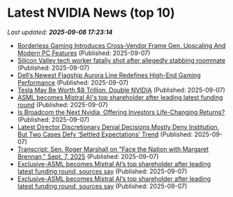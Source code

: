 # Latest NVIDIA News (top 10)
_Last updated: **2025-09-08 17:23:14**_

- [Borderless Gaming Introduces Cross-Vendor Frame Gen, Upscaling And Modern PC Features](https://hothardware.com/news/borderless-gaming-adds-vendor-neutral-frame-gen-upscaling) (Published: 2025-09-07)
- [Silicon Valley tech worker fatally shot after allegedly stabbing roommate](https://gizmodo.com/silicon-valley-tech-worker-fatally-shot-after-allegedly-stabbing-roommate-2000655099) (Published: 2025-09-07)
- [Dell’s Newest Flagship Aurora Line Redefines High-End Gaming Performance](https://www.forbes.com/sites/sherrienachman/2025/09/07/dells-newest-flagship-aurora-line-redefines-high-end-gaming-performance/) (Published: 2025-09-07)
- [Tesla May Be Worth $8 Trillion, Double NVIDIA](https://biztoc.com/x/1e28cdbd59dce6f1) (Published: 2025-09-07)
- [ASML becomes Mistral AI's top shareholder after leading latest funding round](https://economictimes.indiatimes.com/tech/funding/asml-becomes-mistral-ais-top-shareholder-after-leading-latest-funding-round/articleshow/123749464.cms) (Published: 2025-09-07)
- [Is Broadcom the Next Nvidia, Offering Investors Life-Changing Returns?](https://biztoc.com/x/1a78f2a27fcf715e) (Published: 2025-09-07)
- [Latest Director Discretionary Denial Decisions Mostly Deny Institution, But Two Cases Defy ‘Settled Expectations’ Trend](https://ipwatchdog.com/2025/09/07/latest-director-discretionary-denial-decisions-mostly-deny-institution-two-cases-defy-settled-expectations-trend/id=191953/) (Published: 2025-09-07)
- [Transcript: Sen. Roger Marshall on "Face the Nation with Margaret Brennan," Sept. 7, 2025](https://www.cbsnews.com/news/mark-warner-virginia-democrat-face-the-nation-transcript-09-07-2025/) (Published: 2025-09-07)
- [Exclusive-ASML becomes Mistral AI’s top shareholder after leading latest funding round, sources say](https://www.channelnewsasia.com/business/exclusive-asml-becomes-mistral-ais-top-shareholder-after-leading-latest-funding-round-sources-say-5336926) (Published: 2025-09-07)
- [Exclusive-ASML becomes Mistral AI’s top shareholder after leading latest funding round, sources say](https://finance.yahoo.com/news/exclusive-asml-becomes-mistral-ai-155415701.html) (Published: 2025-09-07)
